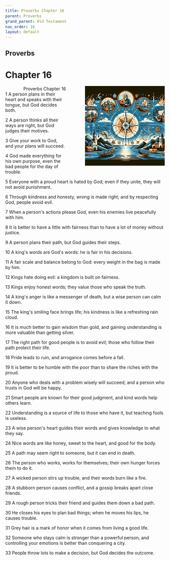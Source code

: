```yaml
---
title: Proverbs Chapter 16
parent: Proverbs
grand_parent: Old Testament
nav_order: 16
layout: default
---
```


## Proverbs

# Chapter 16

<div style="clear: both; text-align: right;">
    <div style="max-width: 50%; height: auto; float: right; margin: 0 0 10px 10px; padding-left: 10%;">
        <img src="/assets/Image/Proverbs/500/16.jpg" alt="Proverbs Chapter 16" class="chapter-image">
    </div>
    <figcaption style="font-size: 14px; text-align: right;">Proverbs Chapter 16</figcaption>
</div>
1 A person plans in their heart and speaks with their tongue, but God decides both.

2 A person thinks all their ways are right, but God judges their motives.

3 Give your work to God, and your plans will succeed.

4 God made everything for his own purpose, even the bad people for the day of trouble.

5 Everyone with a proud heart is hated by God; even if they unite, they will not avoid punishment.

6 Through kindness and honesty, wrong is made right; and by respecting God, people avoid evil.

7 When a person's actions please God, even his enemies live peacefully with him.

8 It is better to have a little with fairness than to have a lot of money without justice.

9 A person plans their path, but God guides their steps.

10 A king's words are God's words: he is fair in his decisions.

11 A fair scale and balance belong to God: every weight in the bag is made by him.

12 Kings hate doing evil: a kingdom is built on fairness.

13 Kings enjoy honest words; they value those who speak the truth.

14 A king's anger is like a messenger of death, but a wise person can calm it down.

15 The king's smiling face brings life; his kindness is like a refreshing rain cloud.

16 It is much better to gain wisdom than gold, and gaining understanding is more valuable than getting silver.

17 The right path for good people is to avoid evil; those who follow their path protect their life.

18 Pride leads to ruin, and arrogance comes before a fall.

19 It is better to be humble with the poor than to share the riches with the proud.

20 Anyone who deals with a problem wisely will succeed; and a person who trusts in God will be happy.

21 Smart people are known for their good judgment, and kind words help others learn.

22 Understanding is a source of life to those who have it, but teaching fools is useless.

23 A wise person's heart guides their words and gives knowledge to what they say.

24 Nice words are like honey, sweet to the heart, and good for the body.

25 A path may seem right to someone, but it can end in death.

26 The person who works, works for themselves; their own hunger forces them to do it.

27 A wicked person stirs up trouble, and their words burn like a fire.

28 A stubborn person causes conflict, and a gossip breaks apart close friends.

29 A rough person tricks their friend and guides them down a bad path.

30 He closes his eyes to plan bad things; when he moves his lips, he causes trouble.

31 Grey hair is a mark of honor when it comes from living a good life.

32 Someone who stays calm is stronger than a powerful person, and controlling your emotions is better than conquering a city.

33 People throw lots to make a decision, but God decides the outcome.


